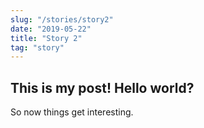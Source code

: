 ```yaml
---
slug: "/stories/story2"
date: "2019-05-22"
title: "Story 2"
tag: "story"
---
```

## This is my post! Hello world?
So now things get interesting.
